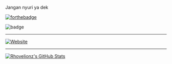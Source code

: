 Jangan nyuri ya dek

[![forthebadge](https://forthebadge.com/images/badges/fuck-it-ship-it.svg)](https://forthebadge.com)


![badge](https://www.hackthebox.eu/badge/image/122977)

******

<p align="center">

<a href="https://www.rhovelionzrhovelionz.github.io/"><img alt="Website" src="https://img.shields.io/badge/Website-rhovelionzrhovelionz.github.io-blue?style=flat-square&logo=google-chrome"></a>

******

[![Rhovelionz's GitHub Stats](https://github-readme-stats.vercel.app/api?username=rhovelionz&show_icons=true&theme=buefy)](https://github.com/rhovelionzrhovelionz)
